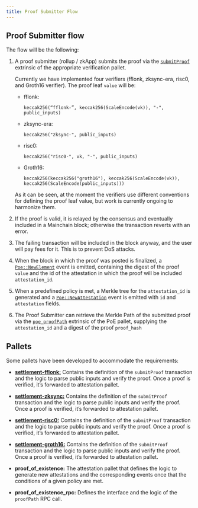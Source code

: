 ```yaml
---
title: Proof Submitter Flow
---
```


## Proof Submitter flow

The flow will be the following:

1. A proof submitter (rollup / zkApp) submits the proof via the [`submitProof`](../02-mainchain/05-mainchain_api.md#submitprooffflonk) extrinsic of the appropriate verification pallet.

    Currently we have implemented four verifiers (fflonk, zksync-era, risc0, and Groth16 verifier). The proof leaf `value` will be:
    - fflonk:
        ```
        keccak256(“fflonk-”, keccak256(ScaleEncode(vk)), "-", public_inputs)
        ```
    - zksync-era:
        ```
        keccak256("zksync-", public_inputs)
        ```
    - risc0:
        ```
        keccak256("risc0-", vk, "-", public_inputs)
        ```
    - Groth16:
        ```
        keccak256(keccak256("groth16"), keccak256(ScaleEncode(vk)), keccak256(ScaleEncode(public_inputs)))
        ```

    As it can be seen, at the moment the verifiers use different conventions for defining the proof leaf value, but work is currently ongoing to harmonize them.

2. If the proof is valid, it is relayed by the consensus and eventually included in a Mainchain block; otherwise the transaction reverts with an error.
3. The failing transaction will be included in the block anyway, and the user will pay fees for it. This is to prevent DoS attacks.
4. When the block in which the proof was posted is finalized, a [`Poe::NewElement`](../02-mainchain/05-mainchain_api.md#newelement) event is emitted, containing the digest of the proof `value` and the id of the attestation in which the proof will be included `attestation_id`.
5. When a predefined policy is met, a Merkle tree for the `attestation_id` is generated and a [`Poe::NewAttestation`](../02-mainchain/05-mainchain_api.md#newattestation) event is emitted with `id` and `attestation` fields.

6. The Proof Submitter can retrieve the Merkle Path of the submitted proof via the [`poe_proofPath`](../02-mainchain/05-mainchain_api.md#poe_proofpath) extrinsic of the PoE pallet, supplying the `attestation_id` and a digest of the proof `proof_hash`

## Pallets

Some pallets have been developed to accommodate the requirements:

- [**settlement-fflonk:**](../06-verification_pallets/01-fflonk.md) Contains the definition of the `submitProof` transaction and the logic to parse public inputs and verify the proof. Once a proof is verified, it’s forwarded to attestation pallet.

- [**settlement-zksync:**](../06-verification_pallets/02-zksync_era.md) Contains the definition of the `submitProof` transaction and the logic to parse public inputs and verify the proof. Once a proof is verified, it’s forwarded to attestation pallet.

- [**settlement-risc0:**](../06-verification_pallets/03-risc0.md) Contains the definition of the `submitProof` transaction and the logic to parse public inputs and verify the proof. Once a proof is verified, it’s forwarded to attestation pallet.

- [**settlement-groth16:**](../06-verification_pallets/04-groth16.md) Contains the definition of the `submitProof` transaction and the logic to parse public inputs and verify the proof. Once a proof is verified, it’s forwarded to attestation pallet.

- **proof_of_existence:** The attestation pallet that defines the logic to generate new attestations and the corresponding events once that the conditions of a given policy are met.

- **proof_of_existence_rpc:** Defines the interface and the logic of the `proofPath` RPC call.
